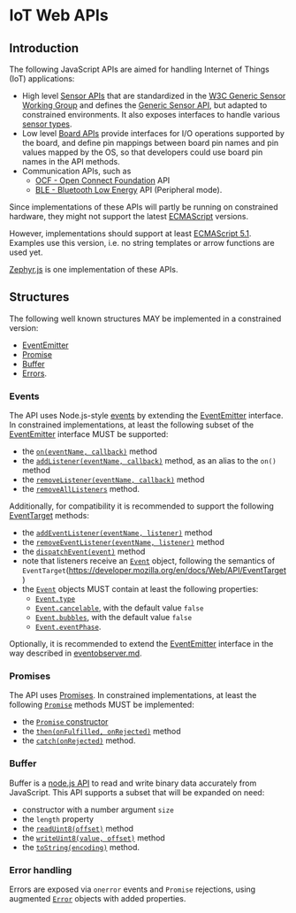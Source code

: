 IoT Web APIs
============

<a name="introduction"></a>
Introduction
------------
The following JavaScript APIs are aimed for handling Internet of Things (IoT) applications:
* High level [Sensor APIs](./sensors/README.md) that are standardized in the [W3C Generic Sensor Working Group](https://www.w3.org/2009/dap/) and defines the [Generic Sensor API](https://www.w3.org/TR/generic-sensor/), but adapted to constrained environments. It also exposes interfaces to handle various [sensor types](https://www.w3.org/2009/dap/).
* Low level [Board APIs](./board/README.md) provide interfaces for I/O operations supported by the board, and define pin mappings between board pin names and pin values mapped by the OS, so that developers could use board pin names in the API methods.
* Communication APIs, such as
  - [OCF - Open Connect Foundation](./ocf/README.md) API
  - [BLE - Bluetooth Low Energy](./ble/README.md) API (Peripheral mode).

Since implementations of these APIs will partly be running on constrained hardware, they might not support the latest [ECMAScript](http://www.ecma-international.org) versions.

However, implementations should support at least [ECMAScript 5.1](http://www.ecma-international.org/ecma-262/5.1/). Examples use this version, i.e. no string templates or arrow functions are used yet.

[Zephyr.js](https://github.com/01org/zephyr.js) is one implementation of these APIs.

<a name="structures"></a>
Structures
----------
The following well known structures MAY be implemented in a constrained version:
  - [EventEmitter](#events)
  - [Promise](#promise)
  - [Buffer](.#buffer)
  - [Errors](#errors).

<a name="events"></a>
### Events
The API uses Node.js-style [events](https://nodejs.org/api/events.html#events_events) by extending the [EventEmitter](https://nodejs.org/api/events.html#events_class_eventemitter) interface. In constrained implementations, at least the following subset of the [EventEmitter](https://nodejs.org/api/events.html#events_class_eventemitter) interface MUST be supported:
- the [`on(eventName, callback)`](https://nodejs.org/api/events.html#events_emitter_on_eventname_listener) method
- the [`addListener(eventName, callback)`](https://nodejs.org/api/events.html#events_emitter_addlistener_eventname_listener) method, as an alias to the `on()` method
- the [`removeListener(eventName, callback)`](https://nodejs.org/api/events.html#events_emitter_removelistener_eventname_listener) method
- the [`removeAllListeners`](https://nodejs.org/api/events.html#events_emitter_removealllisteners_eventname) method.

Additionally, for compatibility it is recommended to support the following [EventTarget](https://developer.mozilla.org/en/docs/Web/API/EventTarget) methods:
- the [`addEventListener(eventName, listener)`](https://developer.mozilla.org/en-US/docs/Web/API/EventTarget/addEventListener) method
- the [`removeEventListener(eventName, listener)`](https://developer.mozilla.org/en-US/docs/Web/API/EventTarget/removeEventListener) method
- the [`dispatchEvent(event)`](https://developer.mozilla.org/en-US/docs/Web/API/EventTarget/dispatchEvent) method
- note that listeners receive an [`Event`](https://developer.mozilla.org/en-US/docs/Web/API/Event) object, following the semantics of `EventTarget`(https://developer.mozilla.org/en/docs/Web/API/EventTarget)
- the [`Event`](https://developer.mozilla.org/en-US/docs/Web/API/Event) objects MUST contain at least the following properties:
  * [`Event.type`](https://developer.mozilla.org/en-US/docs/Web/API/Event/type)
  * [`Event.cancelable`](https://developer.mozilla.org/en-US/docs/Web/API/Event/cancelable), with the default value `false`
  * [`Event.bubbles`](https://developer.mozilla.org/en-US/docs/Web/API/Event/bubbles), with the default value `false`
  * [`Event.eventPhase`](https://developer.mozilla.org/en-US/docs/Web/API/Event/eventPhase).

Optionally, it is recommended to extend the [EventEmitter](https://nodejs.org/api/events.html#events_class_eventemitter) interface in the way described in [eventobserver.md](./eventobserver.md).

<a name="promise"></a>
### Promises
The API uses [Promises](http://www.ecma-international.org/ecma-262/6.0/#sec-promise-objects). In constrained implementations, at least the following [`Promise`](http://www.ecma-international.org/ecma-262/6.0/#sec-promise-objects) methods MUST be implemented:
- the [`Promise` constructor](http://www.ecma-international.org/ecma-262/6.0/#sec-promise-constructor)
- the [`then(onFulfilled, onRejected)`](http://www.ecma-international.org/ecma-262/6.0/#sec-promise.prototype.then) method
- the [`catch(onRejected)`](http://www.ecma-international.org/ecma-262/6.0/#sec-promise.prototype.catch) method.

<a name="buffer"></a>
### Buffer
Buffer is a [node.js API](https://nodejs.org/dist/latest-v6.x/docs/api/buffer.html)
to read and write binary data accurately from JavaScript. This API supports a subset that will be expanded on need:
- constructor with a number argument `size`
- the `length` property
- the [`readUint8(offset)`](https://nodejs.org/dist/latest-v6.x/docs/api/buffer.html#buffer_buf_readuint8_offset_noassert) method
- the [`writeUint8(value, offset)`](https://nodejs.org/dist/latest-v6.x/docs/api/buffer.html#buffer_buf_writeuint8_value_offset_noassert) method
- the [`toString(encoding)`](https://nodejs.org/dist/latest-v6.x/docs/api/buffer.html#buffer_buf_tostring_encoding_start_end) method.

<a name="errors"></a>
### Error handling
Errors are exposed via `onerror` events and `Promise` rejections, using augmented [`Error`](https://nodejs.org/api/errors.html#errors_class_error) objects with added properties.
